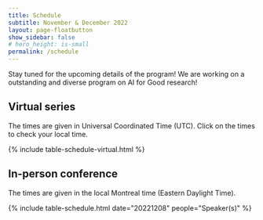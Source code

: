 ```yaml
---
title: Schedule
subtitle: November & December 2022
layout: page-floatbutton
show_sidebar: false
# hero_height: is-small
permalink: /schedule
---
```

Stay tuned for the upcoming details of the program! We are working on a outstanding and diverse program on AI for Good research!

## Virtual series

The times are given in Universal Coordinated Time (UTC). Click on the times to check your local time.

{% include table-schedule-virtual.html %}

## In-person conference

The times are given in the local Montreal time (Eastern Daylight Time).

{% include table-schedule.html date="20221208" people="Speaker(s)" %}

